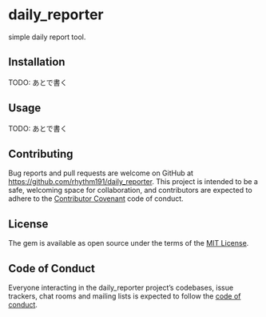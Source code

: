 # daily_reporter

simple daily report tool.

## Installation

TODO: あとで書く


## Usage

TODO: あとで書く


## Contributing

Bug reports and pull requests are welcome on GitHub at https://github.com/rhythm191/daily_reporter. This project is intended to be a safe, welcoming space for collaboration, and contributors are expected to adhere to the [Contributor Covenant](http://contributor-covenant.org) code of conduct.

## License

The gem is available as open source under the terms of the [MIT License](http://opensource.org/licenses/MIT).

## Code of Conduct

Everyone interacting in the daily_reporter project’s codebases, issue trackers, chat rooms and mailing lists is expected to follow the [code of conduct](https://github.com/rhythm191/daily_reporter/blob/master/CODE_OF_CONDUCT.md).
